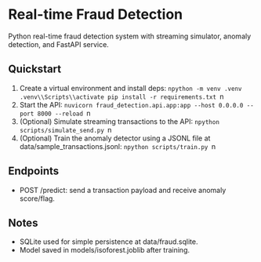 # Real-time Fraud Detection

Python real-time fraud detection system with streaming simulator, anomaly detection, and FastAPI service.

## Quickstart

1) Create a virtual environment and install deps:
``npython -m venv .venv
.venv\\Scripts\\activate
pip install -r requirements.txt
``n
2) Start the API:
``nuvicorn fraud_detection.api.app:app --host 0.0.0.0 --port 8000 --reload
``n
3) (Optional) Simulate streaming transactions to the API:
``npython scripts/simulate_send.py
``n
4) (Optional) Train the anomaly detector using a JSONL file at data/sample_transactions.jsonl:
``npython scripts/train.py
``n
## Endpoints
- POST /predict: send a transaction payload and receive anomaly score/flag.

## Notes
- SQLite used for simple persistence at data/fraud.sqlite.
- Model saved in models/isoforest.joblib after training.